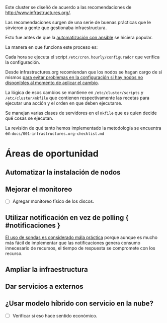Este cluster se diseñó de acuerdo a las recomendaciones
de <http://www.infrastructures.org/>.

Las recomendaciones surgen de una serie de buenas prácticas
que le sirvieron a gente que gestionaba infraestructura.

Esto fue antes de que la [automatización con ansible](https://www.ansible.com/ "Ansible is the simplest way to automate apps and IT infrastructure.")
se hiciera popular.

La manera en que funciona este proceso es:

Cada hora se ejecuta el script `/etc/cron.hourly/configurador`
que verifica la configuración.

Desde infrastructures.org
recomiendan que los nodos se hagan cargo de sí mismos
[para evitar problemas en la configuración
si hay nodos no disponibles al momento de aplicar el cambio](http://www.infrastructures.org/bootstrap/pushpull.shtml "Push vs. Pull—Infrastructures.org").

La lógica de esos cambios se mantiene en
`/etc/cluster/scripts` y `/etc/cluster/mkfile`
que contienen respectivamente
las recetas para ejecutar una acción
y el orden en que deben ejecutarse.

Se manejan varias clases de servidores en el `mkfile`
que es quien decide qué cosas se ejecutan.

La revisión de qué tanto hemos implementado la metodología
se encuentra en `docs/001-infrastructures.org-checklist.md`


Áreas de oportunidad
====================

Automatizar la instalación de nodos
-----------------------------------

Mejorar el monitoreo
--------------------

  - [ ] Agregar monitoreo físico de los discos.

Utilizar notificación en vez de polling { #notificaciones }
---------------------------------------

[El uso de sondas es considerado mála práctica](https://skarnet.org/software/s6/ftrig.html "")
porque aunque es mucho más fácil de implementar que las notificaciones
genera consumo innecesario de recursos,
el tiempo de respuesta se compromete con los recurso.

Ampliar la infraestructura
--------------------------

Dar servicios a externos
------------------------

¿Usar modelo híbrido con servicio en la nube?
---------------------------------------------

  - [ ] Verificar si eso hace sentido económico.
